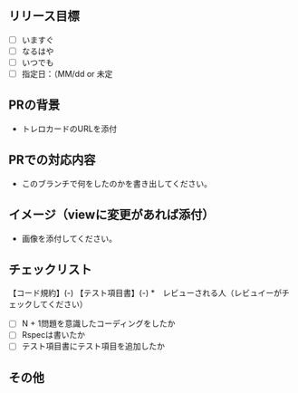 ## リリース目標
- [ ] いますぐ
- [ ] なるはや
- [ ] いつでも
- [ ] 指定日：（MM/dd or 未定
## PRの背景
* トレロカードのURLを添付
## PRでの対応内容
* このブランチで何をしたのかを書き出してください。
## イメージ（viewに変更があれば添付）
* 画像を添付してください。
## チェックリスト
【コード規約】(-)
【テスト項目書】(-)
*　レビューされる人（レビュイーがチェックしてください）
- [ ] N + 1問題を意識したコーディングをしたか
- [ ] Rspecは書いたか
- [ ] テスト項目書にテスト項目を追加したか

## その他
